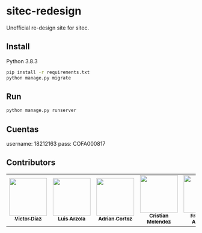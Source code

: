 # sitec-redesign

Unofficial re-design site for sitec.

## Install
Python 3.8.3
```bash
pip install -r requirements.txt
python manage.py migrate
```

## Run
```bash
python manage.py runserver
```

## Cuentas
username: 18212163  pass: COFA000817

## Contributors

<table>
  <tr>
    <td align="center"><a href="https://github.com/DictaVizor"><img src="https://avatars.githubusercontent.com/u/85518500?v=4" width="100px;" alt=""/><br /><sub><b>Victor Diaz</b></sub></a><br /></td>
        <td align="center"><a href="https://github.com/ArzolaG"><img src="https://avatars.githubusercontent.com/u/85518500?v=4" width="100px;" alt=""/><br /><sub><b>Luis Arzola</b></sub></a><br /></td>
        <td align="center"><a href="https://github.com/JaibaSuprema"><img src="https://avatars.githubusercontent.com/u/85518500?v=4" width="100px;" alt=""/><br /><sub><b>Adrian Cortez</b></sub></a><br /></td>
        <td align="center"><a href="https://github.com/MGKriss022"><img src="https://avatars.githubusercontent.com/u/85518500?v=4" width="100px;" alt=""/><br /><sub><b>Cristian Melendez</b></sub></a><br /></td>
        <td align="center"><a href="https://github.com/Armenta99"><img src="https://avatars.githubusercontent.com/u/85518500?v=4" width="100px;" alt=""/><br /><sub><b>Francisco Armenta</b></sub></a><br /></td>
        <td align="center"><a href="https://github.com/oscarrojas18"><img src="https://avatars.githubusercontent.com/u/85518500?v=4" width="100px;" alt=""/><br /><sub><b>Oscar Rojas</b></sub></a><br /></td>
        <td align="center"><a href="https://github.com/EmmanuelARodriguez"><img src="https://avatars.githubusercontent.com/u/85518500?v=4" width="100px;" alt=""/><br /><sub><b>Emmanuel Rodriguez</b></sub></a><br /></td>
  </tr>
<table>
